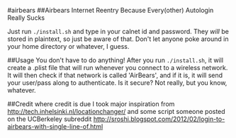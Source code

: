 #airbears
##Airbears Internet Reentry Because Every(other) Autologin Really Sucks

Just run ```./install.sh``` and type in your calnet id and password. They *will* be stored in plaintext, so just be aware of that. Don't let anyone poke around in your home directory or whatever, I guess. 

##Usage
You don't have to do anything! After you run ```./install.sh```, it will create a .plist file that will run whenever you connect to a wireless network. It will then check if that network is called 'AirBears', and if it is, it will send your user/pass along to authenticate. Is it secure? Not really, but you know, whatever.

##Credit where credit is due
I took major inspiration from http://tech.inhelsinki.nl/locationchanger/ and some script someone posted on the UCBerkeley subreddit http://sroshi.blogspot.com/2012/02/login-to-airbears-with-single-line-of.html

